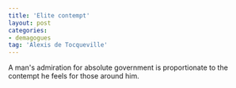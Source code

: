 ```yaml
---
title: 'Elite contempt'
layout: post
categories:
- demagogues
tag: 'Alexis de Tocqueville'
---
```


A man's admiration for absolute government is proportionate to the contempt he feels for those around him.